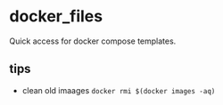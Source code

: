 # docker_files
Quick access for docker compose templates.

## tips
- clean old imaages `docker rmi $(docker images -aq)`
